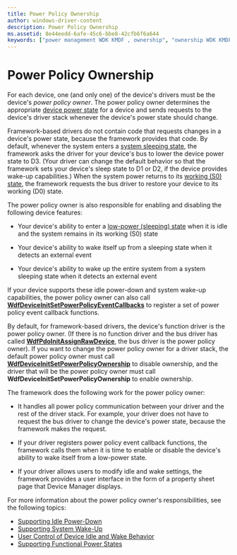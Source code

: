 ```yaml
---
title: Power Policy Ownership
author: windows-driver-content
description: Power Policy Ownership
ms.assetid: 8e44eedd-6afe-45c6-bbe8-42cfb6f6a644
keywords: ["power management WDK KMDF , ownership", "ownership WDK KMDF", "ownership WDK KMDF , power policy", "power policy WDK KMDF", "wake-up capabilities WDK KMDF", "sleep power management WDK KMDF", "low-power states WDK KMDF", "device power states WDK KMDF", "working states WDK KMDF", "power states WDK KMDF"]
---
```


# Power Policy Ownership


For each device, one (and only one) of the device's drivers must be the device's *power policy owner*. The power policy owner determines the appropriate [device power state](https://msdn.microsoft.com/library/windows/hardware/ff543162) for a device and sends requests to the device's driver stack whenever the device's power state should change.

Framework-based drivers do not contain code that requests changes in a device's power state, because the framework provides that code. By default, whenever the system enters a [system sleeping state](https://msdn.microsoft.com/library/windows/hardware/ff564575), the framework asks the driver for your device's bus to lower the device power state to D3. (Your driver can change the default behavior so that the framework sets your device's sleep state to D1 or D2, if the device provides wake-up capabilities.) When the system power returns to its [working (S0) state](https://msdn.microsoft.com/library/windows/hardware/ff564591), the framework requests the bus driver to restore your device to its working (D0) state.

The power policy owner is also responsible for enabling and disabling the following device features:

-   Your device's ability to enter a [low-power (sleeping) state](https://msdn.microsoft.com/library/windows/hardware/ff543186) when it is idle and the system remains in its working (S0) state

-   Your device's ability to wake itself up from a sleeping state when it detects an external event

-   Your device's ability to wake up the entire system from a system sleeping state when it detects an external event

If your device supports these idle power-down and system wake-up capabilities, the power policy owner can also call [**WdfDeviceInitSetPowerPolicyEventCallbacks**](https://msdn.microsoft.com/library/windows/hardware/ff546774) to register a set of power policy event callback functions.

By default, for framework-based drivers, the device's function driver is the power policy owner. (If there is no function driver and the bus driver has called [**WdfPdoInitAssignRawDevice**](https://msdn.microsoft.com/library/windows/hardware/ff548802), the bus driver is the power policy owner). If you want to change the power policy owner for a driver stack, the default power policy owner must call [**WdfDeviceInitSetPowerPolicyOwnership**](https://msdn.microsoft.com/library/windows/hardware/ff546776) to disable ownership, and the driver that will be the power policy owner must call **WdfDeviceInitSetPowerPolicyOwnership** to enable ownership.

The framework does the following work for the power policy owner:

-   It handles all power policy communication between your driver and the rest of the driver stack. For example, your driver does not have to request the bus driver to change the device's power state, because the framework makes the request.

-   If your driver registers power policy event callback functions, the framework calls them when it is time to enable or disable the device's ability to wake itself from a low-power state.

-   If your driver allows users to modify idle and wake settings, the framework provides a user interface in the form of a property sheet page that Device Manager displays.

For more information about the power policy owner's responsibilities, see the following topics:

-   [Supporting Idle Power-Down](supporting-idle-power-down.md)
-   [Supporting System Wake-Up](supporting-system-wake-up.md)
-   [User Control of Device Idle and Wake Behavior](user-control-of-device-idle-and-wake-behavior.md)
-   [Supporting Functional Power States](supporting-functional-power-states.md)

 

 





